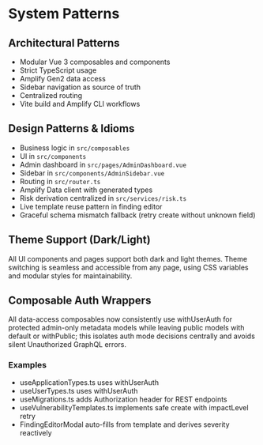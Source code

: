 # System Patterns

## Architectural Patterns
- Modular Vue 3 composables and components
- Strict TypeScript usage
- Amplify Gen2 data access
- Sidebar navigation as source of truth
- Centralized routing
- Vite build and Amplify CLI workflows

## Design Patterns & Idioms
- Business logic in `src/composables`
- UI in `src/components`
- Admin dashboard in `src/pages/AdminDashboard.vue`
- Sidebar in `src/components/AdminSidebar.vue`
- Routing in `src/router.ts`
- Amplify Data client with generated types
- Risk derivation centralized in `src/services/risk.ts`
- Live template reuse pattern in finding editor
- Graceful schema mismatch fallback (retry create without unknown field)

## Theme Support (Dark/Light)
All UI components and pages support both dark and light themes. Theme switching is seamless and accessible from any page, using CSS variables and modular styles for maintainability.


## Composable Auth Wrappers

All data-access composables now consistently use withUserAuth for protected admin-only metadata models while leaving public models with default or withPublic; this isolates auth mode decisions centrally and avoids silent Unauthorized GraphQL errors.

### Examples

- useApplicationTypes.ts uses withUserAuth
- useUserTypes.ts uses withUserAuth
- useMigrations.ts adds Authorization header for REST endpoints
- useVulnerabilityTemplates.ts implements safe create with impactLevel retry
- FindingEditorModal auto-fills from template and derives severity reactively
